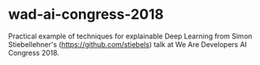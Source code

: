 # wad-ai-congress-2018
Practical example of techniques for explainable Deep Learning from Simon Stiebellehner's (https://github.com/stiebels) talk at We Are Developers AI Congress 2018.
